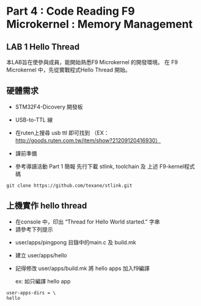 # Part 4 : Code Reading F9 Microkernel : Memory Management

## LAB 1 Hello Thread
 本LAB旨在使參與成員，能開始熟悉F9 Microkernel 的開發環境。
 在 F9 Microkernel 中，先從實戰程式Hello Thread 開始。 

## 硬體需求
* STM32F4-Dicovery 開發板

* USB-to-TTL 線
 - 在ruten上搜尋 usb ttl  即可找到
  （EX：http://goods.ruten.com.tw/item/show?21209120416930）

* 課前準備
 - 參考導讀活動 Part 1 簡報 先行下載 stlink, toolchain 及 上述 F9-kernel程式碼

 ```
 git clone https://github.com/texane/stlink.git
 ```

## 上機實作 hello thread
* 在console 中，印出 “Thread for Hello World started.” 字串
* 請參考下列提示
 - user/apps/pingpong 目錄中的main.c 及 build.mk
 - 建立 user/apps/hello
 - 記得修改 user/apps/build.mk 將 hello apps 加入f9編譯

   ex: 如只編譯 hello app

 ```
 user-apps-dirs = \
 hello
 ```
